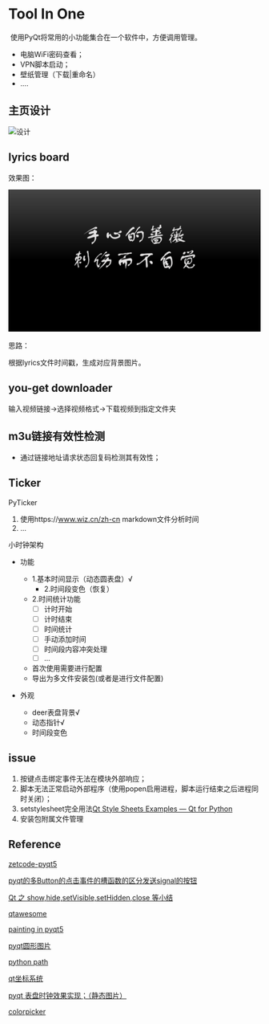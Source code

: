 # Tool In One

​	使用PyQt将常用的小功能集合在一个软件中，方便调用管理。

- 电脑WiFi密码查看；
- VPN脚本启动；
- 壁纸管理（下载|重命名）
- ....

## 主页设计



![设计](Pics/设计-ver2.png)



## lyrics board

效果图：

![lyricboard](Pics/lyricboard.png)



思路：

根据lyrics文件时间戳，生成对应背景图片。



## you-get downloader

输入视频链接→选择视频格式→下载视频到指定文件夹



## m3u链接有效性检测

- 通过链接地址请求状态回复码检测其有效性；



## Ticker

PyTicker

1. 使用https://www.wiz.cn/zh-cn markdown文件分析时间
2. ...

小时钟架构

- 功能

  - 1.基本时间显示（动态圆表盘）√
    - 2.时间段变色（恢复）
  - 2.时间统计功能
    - [ ] 计时开始
    - [ ] 计时结束
    - [ ] 时间统计
    - [ ] 手动添加时间
    - [ ] 时间段内容冲突处理
    - [ ] ...
  - 首次使用需要进行配置
  - 导出为多文件安装包(或者是进行文件配置)

- 外观

  - deer表盘背景√
  - 动态指针√
  - 时间段变色






## issue

1. 按键点击绑定事件无法在模块外部响应；
2. 脚本无法正常启动外部程序（使用popen启用进程，脚本运行结束之后进程同时关闭）；
3. setstylesheet完全用法[Qt Style Sheets Examples — Qt for Python](https://doc.qt.io/qtforpython/overviews/stylesheet-examples.html)
4. 安装包附属文件管理



## Reference

[zetcode-pyqt5](http://zetcode.com/gui/pyqt)

[pyqt的多Button的点击事件的槽函数的区分发送signal的按钮](https://www.cnblogs.com/ribavnu/p/4672880.html)

[Qt 之 show,hide,setVisible,setHidden,close 等小结](https://blog.csdn.net/dbzhang800/article/details/6300021)

[qtawesome](https://github.com/spyder-ide/qtawesome)

[painting in pyqt5](https://zetcode.com/gui/pyqt5/painting/)

[pyqt圆形图片](https://blog.pyqt5.com/circleimage.html)

[python path](https://zhuanlan.zhihu.com/p/139783331)

[qt坐标系统](http://shouce.jb51.net/qt-beginning/20.html)

[pyqt 表盘时钟效果实现；（静态图片）](https://www.cnblogs.com/zach0812/p/13121523.html)

[colorpicker ](https://colorpicker.me/#6a63cb)